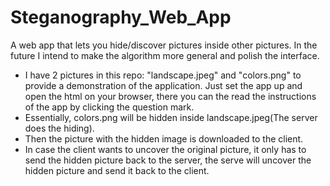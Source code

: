 # Steganography_Web_App
A web app that lets you hide/discover pictures inside other pictures. In the future I intend to make the algorithm more general and polish the interface.


- I have 2 pictures in this repo: "landscape.jpeg" and "colors.png" to provide a demonstration of the application. Just set the app up and open the html on your browser, there you can the read the instructions of the app by clicking the question mark.
- Essentially, colors.png will be hidden inside landscape.jpeg(The server does the hiding).
- Then the picture with the hidden image is downloaded to the client.
- In case the client wants to uncover the original picture, it only has to send the hidden picture back to the server, the serve will uncover the hidden picture and send it back to the client.
